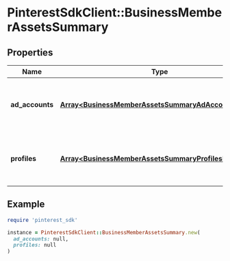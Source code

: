 # PinterestSdkClient::BusinessMemberAssetsSummary

## Properties

| Name | Type | Description | Notes |
| ---- | ---- | ----------- | ----- |
| **ad_accounts** | [**Array&lt;BusinessMemberAssetsSummaryAdAccountsInner&gt;**](BusinessMemberAssetsSummaryAdAccountsInner.md) | List of ad account IDs and respective permission levels. | [optional] |
| **profiles** | [**Array&lt;BusinessMemberAssetsSummaryProfilesInner&gt;**](BusinessMemberAssetsSummaryProfilesInner.md) | List of profile IDs and respective permission levels. | [optional] |

## Example

```ruby
require 'pinterest_sdk'

instance = PinterestSdkClient::BusinessMemberAssetsSummary.new(
  ad_accounts: null,
  profiles: null
)
```

